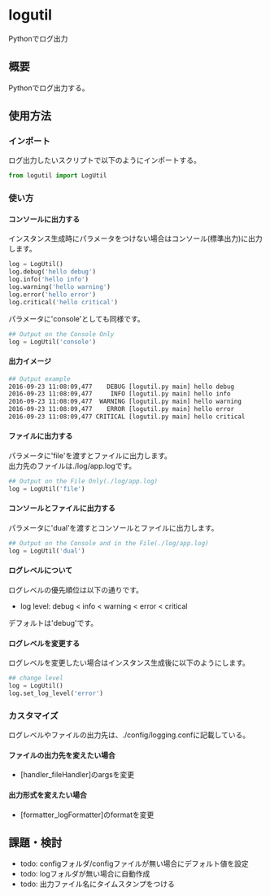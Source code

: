 # logutil
Pythonでログ出力

## 概要
Pythonでログ出力する。

## 使用方法

### インポート

ログ出力したいスクリプトで以下のようにインポートする。

```py
from logutil import LogUtil 
```

### 使い方

#### コンソールに出力する

インスタンス生成時にパラメータをつけない場合はコンソール(標準出力)に出力します。
```py
log = LogUtil()
log.debug('hello debug')
log.info('hello info')
log.warning('hello warning')
log.error('hello error')
log.critical('hello critical')
```

パラメータに'console'としても同様です。
```py
## Output on the Console Only
log = LogUtil('console')
```
#### 出力イメージ

```sh
## Output example
2016-09-23 11:08:09,477    DEBUG [logutil.py main] hello debug
2016-09-23 11:08:09,477     INFO [logutil.py main] hello info
2016-09-23 11:08:09,477  WARNING [logutil.py main] hello warning
2016-09-23 11:08:09,477    ERROR [logutil.py main] hello error
2016-09-23 11:08:09,477 CRITICAL [logutil.py main] hello critical
```

#### ファイルに出力する

パラメータに'file'を渡すとファイルに出力します。  
出力先のファイルは./log/app.logです。
```py
## Output on the File Only(./log/app.log)
log = LogUtil('file')
```

#### コンソールとファイルに出力する
パラメータに'dual'を渡すとコンソールとファイルに出力します。
```py
## Output on the Console and in the File(./log/app.log)
log = LogUtil('dual')
```
#### ログレベルについて

ログレベルの優先順位は以下の通りです。
- log level: debug < info < warning < error < critical

デフォルトは'debug'です。

#### ログレベルを変更する

ログレベルを変更したい場合はインスタンス生成後に以下のようにします。
```py
## change level
log = LogUtil()
log.set_log_level('error')
```

### カスタマイズ

ログレベルやファイルの出力先は、./config/logging.confに記載している。  

#### ファイルの出力先を変えたい場合

- [handler_fileHandler]のargsを変更

#### 出力形式を変えたい場合

- [formatter_logFormatter]のformatを変更

## 課題・検討

- todo: configフォルダ/configファイルが無い場合にデフォルト値を設定
- todo: logフォルダが無い場合に自動作成
- todo: 出力ファイル名にタイムスタンプをつける
